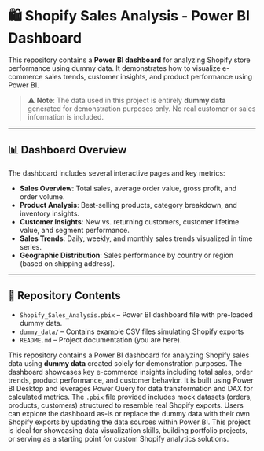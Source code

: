 # 🛍️ Shopify Sales Analysis - Power BI Dashboard

This repository contains a **Power BI dashboard** for analyzing Shopify store performance using dummy data. It demonstrates how to visualize e-commerce sales trends, customer insights, and product performance using Power BI.

> ⚠️ **Note**: The data used in this project is entirely **dummy data** generated for demonstration purposes only. No real customer or sales information is included.

---

## 📊 Dashboard Overview

The dashboard includes several interactive pages and key metrics:

- **Sales Overview**: Total sales, average order value, gross profit, and order volume.
- **Product Analysis**: Best-selling products, category breakdown, and inventory insights.
- **Customer Insights**: New vs. returning customers, customer lifetime value, and segment performance.
- **Sales Trends**: Daily, weekly, and monthly sales trends visualized in time series.
- **Geographic Distribution**: Sales performance by country or region (based on shipping address).

---

## 📁 Repository Contents

- `Shopify_Sales_Analysis.pbix` – Power BI dashboard file with pre-loaded dummy data.
- `dummy_data/` – Contains example CSV files simulating Shopify exports
- `README.md` – Project documentation (you are here).


This repository contains a Power BI dashboard for analyzing Shopify sales data using **dummy data** created solely for demonstration purposes. The dashboard showcases key e-commerce insights including total sales, order trends, product performance, and customer behavior. It is built using Power BI Desktop and leverages Power Query for data transformation and DAX for calculated metrics. The `.pbix` file provided includes mock datasets (orders, products, customers) structured to resemble real Shopify exports. Users can explore the dashboard as-is or replace the dummy data with their own Shopify exports by updating the data sources within Power BI. This project is ideal for showcasing data visualization skills, building portfolio projects, or serving as a starting point for custom Shopify analytics solutions.
